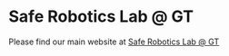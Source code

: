 # Safe Robotics Lab @ GT

Please find our main website at <a href="https://saferoboticslab.me.gatech.edu/"> Safe Robotics Lab @ GT</a>
